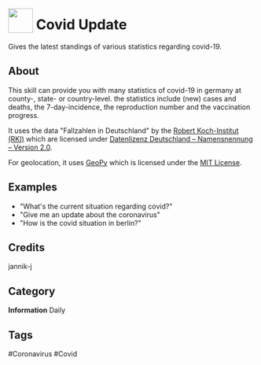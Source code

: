 # <img src="https://raw.githack.com/FortAwesome/Font-Awesome/master/svgs/solid/robot.svg" card_color="#22A7F0" width="50" height="50" style="vertical-align:bottom"/> Covid Update
Gives the latest standings of various statistics regarding covid-19.

## About
This skill can provide you with many statistics of covid-19 in germany at county-, state- or country-level. the statistics include (new) cases and deaths, the 7-day-incidence, the reproduction number and the vaccination progress.

It uses the data "Fallzahlen in Deutschland" by the [Robert Koch-Institut (RKI)](https://www.rki.de/DE/Content/InfAZ/N/Neuartiges_Coronavirus/Fallzahlen.html) which are licensed under [Datenlizenz Deutschland – Namensnennung – Version 2.0](https://www.govdata.de/dl-de/by-2-0).

For geolocation, it uses [GeoPy](https://github.com/geopy/geopy) which is licensed under the [MIT License](https://github.com/geopy/geopy/blob/master/LICENSE).

## Examples
* "What's the current situation regarding covid?"
* "Give me an update about the coronavirus"
* "How is the covid situation in berlin?"

## Credits
jannik-j

## Category
**Information**
Daily

## Tags
#Coronavirus
#Covid

